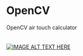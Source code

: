 # OpenCV
OpenCV air touch calculator
<br>
<br>
<br>[![IMAGE ALT TEXT HERE](https://i.imgur.com/IB6L4pD.gifv?raw=true)](https://youtu.be/1pBoZTfNBoc)
